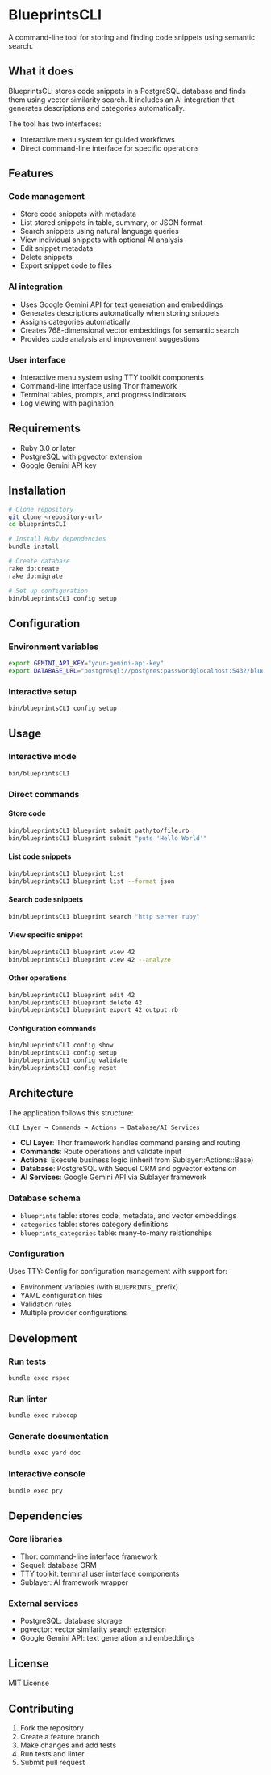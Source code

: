 # BlueprintsCLI

A command-line tool for storing and finding code snippets using semantic search.

## What it does

BlueprintsCLI stores code snippets in a PostgreSQL database and finds them using vector similarity search. It includes an AI integration that generates descriptions and categories automatically.

The tool has two interfaces:
- Interactive menu system for guided workflows
- Direct command-line interface for specific operations

## Features

### Code management
- Store code snippets with metadata
- List stored snippets in table, summary, or JSON format
- Search snippets using natural language queries
- View individual snippets with optional AI analysis
- Edit snippet metadata
- Delete snippets
- Export snippet code to files

### AI integration
- Uses Google Gemini API for text generation and embeddings
- Generates descriptions automatically when storing snippets
- Assigns categories automatically
- Creates 768-dimensional vector embeddings for semantic search
- Provides code analysis and improvement suggestions

### User interface
- Interactive menu system using TTY toolkit components
- Command-line interface using Thor framework
- Terminal tables, prompts, and progress indicators
- Log viewing with pagination

## Requirements

- Ruby 3.0 or later
- PostgreSQL with pgvector extension
- Google Gemini API key

## Installation

```bash
# Clone repository
git clone <repository-url>
cd blueprintsCLI

# Install Ruby dependencies
bundle install

# Create database
rake db:create
rake db:migrate

# Set up configuration
bin/blueprintsCLI config setup
```

## Configuration

### Environment variables

```bash
export GEMINI_API_KEY="your-gemini-api-key"
export DATABASE_URL="postgresql://postgres:password@localhost:5432/blueprints"
```

### Interactive setup

```bash
bin/blueprintsCLI config setup
```

## Usage

### Interactive mode

```bash
bin/blueprintsCLI
```

### Direct commands

#### Store code
```bash
bin/blueprintsCLI blueprint submit path/to/file.rb
bin/blueprintsCLI blueprint submit "puts 'Hello World'"
```

#### List code snippets
```bash
bin/blueprintsCLI blueprint list
bin/blueprintsCLI blueprint list --format json
```

#### Search code snippets
```bash
bin/blueprintsCLI blueprint search "http server ruby"
```

#### View specific snippet
```bash
bin/blueprintsCLI blueprint view 42
bin/blueprintsCLI blueprint view 42 --analyze
```

#### Other operations
```bash
bin/blueprintsCLI blueprint edit 42
bin/blueprintsCLI blueprint delete 42
bin/blueprintsCLI blueprint export 42 output.rb
```

#### Configuration commands
```bash
bin/blueprintsCLI config show
bin/blueprintsCLI config setup
bin/blueprintsCLI config validate
bin/blueprintsCLI config reset
```

## Architecture

The application follows this structure:

```
CLI Layer → Commands → Actions → Database/AI Services
```

- **CLI Layer**: Thor framework handles command parsing and routing
- **Commands**: Route operations and validate input
- **Actions**: Execute business logic (inherit from Sublayer::Actions::Base)
- **Database**: PostgreSQL with Sequel ORM and pgvector extension
- **AI Services**: Google Gemini API via Sublayer framework

### Database schema

- `blueprints` table: stores code, metadata, and vector embeddings
- `categories` table: stores category definitions
- `blueprints_categories` table: many-to-many relationships

### Configuration

Uses TTY::Config for configuration management with support for:
- Environment variables (with `BLUEPRINTS_` prefix)
- YAML configuration files
- Validation rules
- Multiple provider configurations

## Development

### Run tests
```bash
bundle exec rspec
```

### Run linter
```bash
bundle exec rubocop
```

### Generate documentation
```bash
bundle exec yard doc
```

### Interactive console
```bash
bundle exec pry
```

## Dependencies

### Core libraries
- Thor: command-line interface framework
- Sequel: database ORM
- TTY toolkit: terminal user interface components
- Sublayer: AI framework wrapper

### External services
- PostgreSQL: database storage
- pgvector: vector similarity search extension
- Google Gemini API: text generation and embeddings

## License

MIT License

## Contributing

1. Fork the repository
2. Create a feature branch
3. Make changes and add tests
4. Run tests and linter
5. Submit pull request